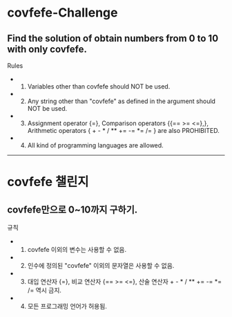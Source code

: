 # covfefe-Challenge
Find the solution of obtain numbers from 0 to 10 with only covfefe.
----------

Rules
 - 1. Variables other than covfefe should NOT be used.
 - 2. Any string other than "covfefe" as defined in the argument should NOT be used.
 - 3. Assignment operator {=}, Comparison operators {{== >= <=},}, Arithmetic operators { + - * / \** += -= *= /= } are also PROHIBITED.
 - 4. All kind of programming languages are allowed.


----------
# covfefe 챌린지
covfefe만으로 0~10까지 구하기.
----------

규칙
 - 1. covfefe 이외의 변수는 사용할 수 없음.
 - 2. 인수에 정의된 "covfefe" 이외의 문자열은 사용할 수 없음.
 - 3. 대입 연산자 {=}, 비교 연산자 {== >= <=}, 산술 연산자 + - * / \** += -= *= /= 역시 금지.
 - 4. 모든 프로그래밍 언어가 허용됨.
